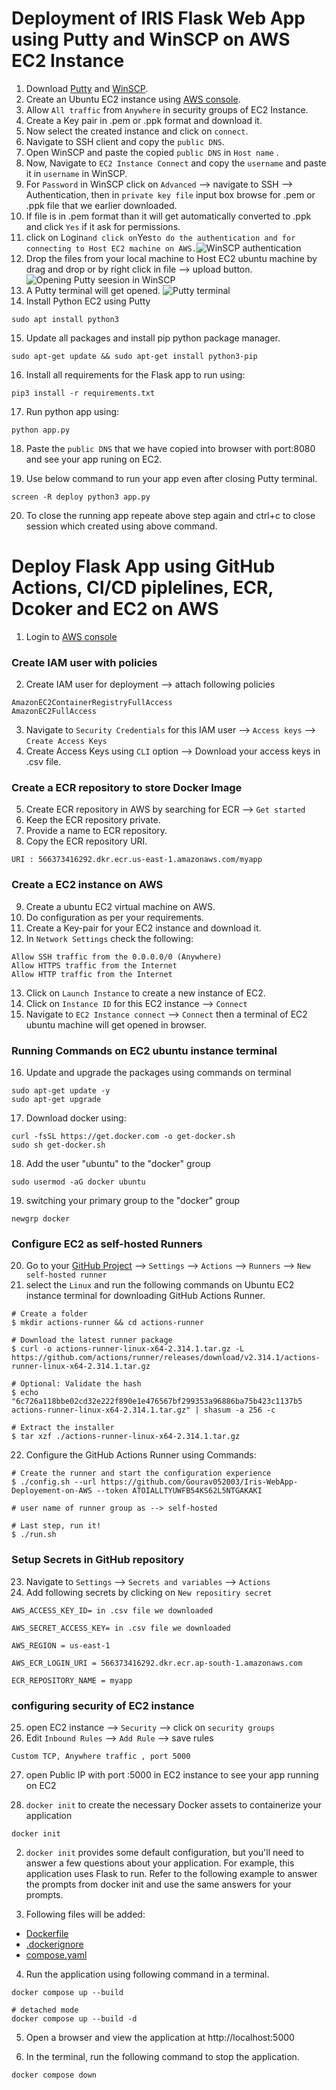 # Deployment of IRIS Flask Web App using Putty and WinSCP on AWS EC2 Instance

1. Download [Putty](https://www.chiark.greenend.org.uk/~sgtatham/putty/latest.html) and [WinSCP](https://winscp.net/eng/download.php).
2. Create an Ubuntu EC2 instance using [AWS console](https://aws.amazon.com/console/).
3. Allow `All traffic` from `Anywhere`  in security groups of EC2 Instance. 
4. Create a Key pair in .pem or .ppk format and download it.
5. Now select the created instance and click on `connect`.
6. Navigate to SSH client and copy the `public DNS`.
7. Open WinSCP and paste the copied `public DNS` in `Host name` .
8. Now, Navigate to `EC2 Instance Connect` and copy the `username` and paste it in `username` in WinSCP.
9. For `Password` in WinSCP click on `Advanced` --> navigate to SSH --> Authentication, then in `private key file` input box browse for .pem or .ppk file that we earlier downloaded.
10.  If file is in .pem format than it will get automatically converted to .ppk and click `Yes` if it ask for permissions.
11. click on Login` and click on `Yes` to do the authentication and for connecting to Host EC2 machine on AWS.
`![WinSCP authentication](https://github.com/Gourav052003/Iris-WebApp-Deployement-on-AWS/assets/81559597/c1b161e7-bfc4-431b-8313-f006fe9bc303)
12. Drop the files from your local machine to Host EC2 ubuntu machine by drag and drop or by right click in file --> upload button.
![Opening Putty seesion in WinSCP](https://github.com/Gourav052003/Iris-WebApp-Deployement-on-AWS/assets/81559597/953ca08e-032c-42b4-a809-dc9804a1a987)
13. A Putty terminal will get opened.
![Putty terminal](https://github.com/Gourav052003/Iris-WebApp-Deployement-on-AWS/assets/81559597/4f0e33cd-ac65-4b5e-8658-f78b43940bff)
14. Install Python EC2 using Putty
```
sudo apt install python3
```

15. Update all packages and install pip python package manager.
```
sudo apt-get update && sudo apt-get install python3-pip 
```

16. Install all requirements for the Flask app to run using:
```
pip3 install -r requirements.txt
```

17. Run python app using:
```
python app.py
```

18. Paste the `public DNS` that we have copied into browser with port:8080 and see your app runing on EC2.

19. Use below command to run your app even after closing Putty terminal.
```
screen -R deploy python3 app.py
```
20. To close the running app repeate above step again and ctrl+c to close session which created using above command.


# Deploy Flask App using GitHub Actions, CI/CD piplelines, ECR, Dcoker and EC2 on AWS

1. Login to [AWS console](https://aws.amazon.com/console/)

### Create IAM user with policies
2. Create IAM user for deployment --> attach following policies
```
AmazonEC2ContainerRegistryFullAccess
AmazonEC2FullAccess
```
3. Navigate to `Security Credentials` for this IAM user --> `Access keys` --> `Create Access Keys`
4. Create Access Keys using `CLI` option --> Download your access keys in .csv file.

### Create a ECR repository to store Docker Image
5. Create ECR repository in AWS by searching for ECR --> `Get started`
6. Keep the ECR repository private.
7. Provide a name to ECR repository.
8. Copy the ECR repository URI.

```
URI : 566373416292.dkr.ecr.us-east-1.amazonaws.com/myapp
```

### Create a EC2 instance on AWS
9. Create a ubuntu EC2 virtual machine on AWS.
10. Do configuration as per your requirements.
11. Create a Key-pair for your EC2 instance and download it.
12. In `Network Settings` check the following:

```
Allow SSH traffic from the 0.0.0.0/0 (Anywhere)
Allow HTTPS traffic from the Internet
Allow HTTP traffic from the Internet
```

13. Click on `Launch Instance` to create a new instance of EC2.
14. Click on `Instance ID` for this EC2 instance --> `Connect`
15. Navigate to `EC2 Instance connect` --> `Connect` then a terminal of EC2 ubuntu machine will get opened in browser.

### Running Commands on EC2 ubuntu instance terminal
16. Update and upgrade the packages using commands on terminal
```
sudo apt-get update -y
sudo apt-get upgrade
```

17. Download docker using:
```
curl -fsSL https://get.docker.com -o get-docker.sh
sudo sh get-docker.sh
```

18. Add the user "ubuntu" to the "docker" group 
```
sudo usermod -aG docker ubuntu
```

19. switching your primary group to the "docker" group
```
newgrp docker
```

### Configure EC2 as self-hosted Runners
20. Go to your [GitHub Project](https://github.com/Gourav052003/Iris-WebApp-Deployement-on-AWS/tree/main) --> `Settings` --> `Actions` --> `Runners` --> `New self-hosted runner`
21. select the `Linux` and run the following commands on Ubuntu EC2 instance terminal for downloading GitHub Actions Runner.
```
# Create a folder
$ mkdir actions-runner && cd actions-runner

# Download the latest runner package
$ curl -o actions-runner-linux-x64-2.314.1.tar.gz -L https://github.com/actions/runner/releases/download/v2.314.1/actions-runner-linux-x64-2.314.1.tar.gz

# Optional: Validate the hash
$ echo "6c726a118bbe02cd32e222f890e1e476567bf299353a96886ba75b423c1137b5  actions-runner-linux-x64-2.314.1.tar.gz" | shasum -a 256 -c

# Extract the installer
$ tar xzf ./actions-runner-linux-x64-2.314.1.tar.gz
```

22. Configure the GitHub Actions Runner using Commands:
```
# Create the runner and start the configuration experience
$ ./config.sh --url https://github.com/Gourav052003/Iris-WebApp-Deployement-on-AWS --token ATOIALLTYUWFB54KS62L5NTGAKAKI

# user name of runner group as --> self-hosted

# Last step, run it!
$ ./run.sh
```

### Setup Secrets in GitHub repository
23. Navigate to `Settings` --> `Secrets and variables` --> `Actions`
24. Add following secrets by clicking on `New repositiry secret`
```
AWS_ACCESS_KEY_ID= in .csv file we downloaded

AWS_SECRET_ACCESS_KEY= in .csv file we downloaded

AWS_REGION = us-east-1

AWS_ECR_LOGIN_URI = 566373416292.dkr.ecr.ap-south-1.amazonaws.com

ECR_REPOSITORY_NAME = myapp
```

### configuring security of EC2 instance
25. open EC2 instance --> `Security` --> click on `security groups` 
26. Edit `Inbound Rules` --> `Add Rule` --> save rules
```
Custom TCP, Anywhere traffic , port 5000 
```

27. open Public IP with port :5000 in EC2 instance to see your app running on EC2 











1. `docker init` to create the necessary Docker assets to containerize your application

```
docker init
```

2. `docker init` provides some default configuration, but you'll need to answer a few questions about your application. For example, this application uses Flask to run. Refer to the following example to answer the prompts from docker init and use the same answers for your prompts.

3. Following files will be added:
 * [Dockerfile](https://docs.docker.com/reference/dockerfile/)
 * [.dockerignore](https://docs.docker.com/reference/dockerfile/#dockerignore-file)
 * [compose.yaml](https://docs.docker.com/compose/compose-file/)

4. Run the application using following command in a terminal.
```
docker compose up --build

# detached mode
docker compose up --build -d
```

5. Open a browser and view the application at http://localhost:5000

6. In the terminal, run the following command to stop the application.
```
docker compose down
```

